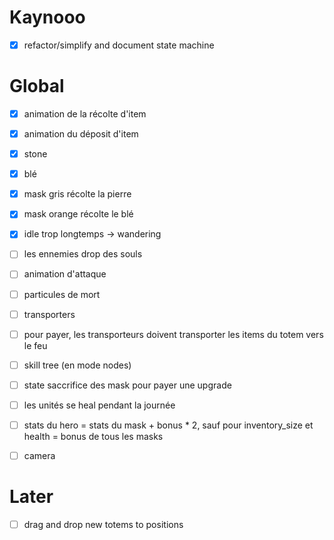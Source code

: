 # Kaynooo

- [x] refactor/simplify and document state machine

# Global

- [x] animation de la récolte d'item
- [x] animation du déposit d'item
- [x] stone
- [x] blé
- [X] mask gris récolte la pierre
- [X] mask orange récolte le blé
- [x] idle trop longtemps -> wandering
- [ ] les ennemies drop des souls
- [ ] animation d'attaque
- [ ] particules de mort
- [ ] transporters

- [ ] pour payer, les transporteurs doivent transporter les items du totem vers le feu

- [ ] skill tree (en mode nodes)
- [ ] state saccrifice des mask pour payer une upgrade
- [ ] les unités se heal pendant la journée
- [ ] stats du hero = stats du mask + bonus * 2, sauf pour inventory_size et health = bonus de tous les masks

- [ ] camera

# Later

- [ ] drag and drop new totems to positions
